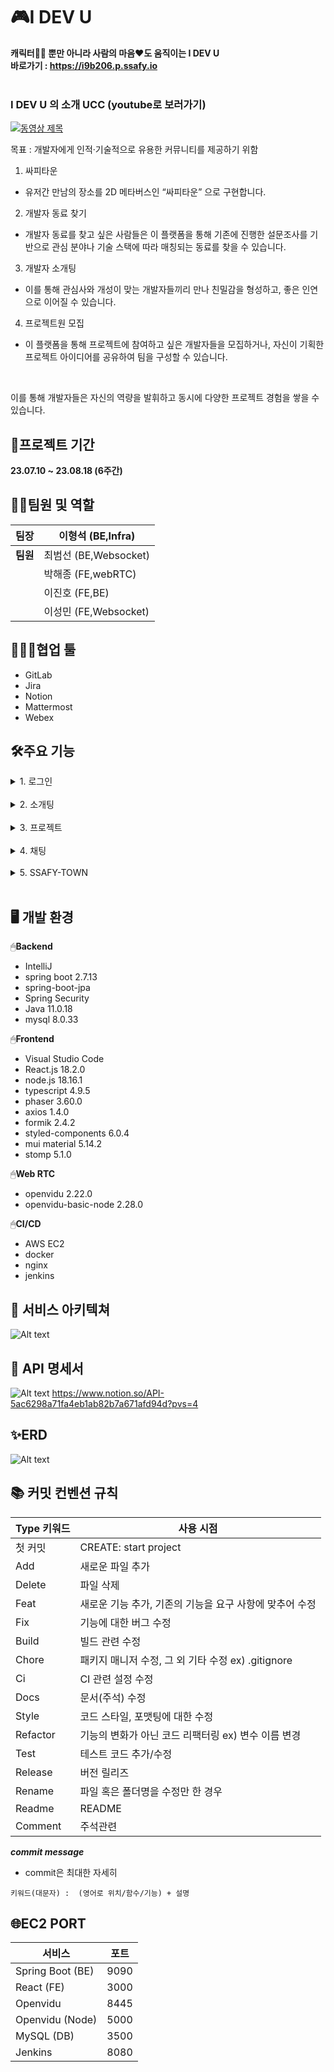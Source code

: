 # 🎮I DEV U
**캐릭터🧝‍♂️ 뿐만 아니라 사람의 마음❤️도 움직이는 I DEV U**<br>
**바로가기 : https://i9b206.p.ssafy.io**
<br><br>

### I DEV U 의 소개 UCC (youtube로 보러가기)
[![동영상 제목](https://img.youtube.com/vi/t0qLK7M8DDA/0.jpg)](https://www.youtube.com/watch?v=t0qLK7M8DDA)


목표 : 개발자에게 인적·기술적으로 유용한 커뮤니티를 제공하기 위함

1. 싸피타운

 - 유저간 만남의 장소를 2D 메타버스인 “싸피타운” 으로 구현합니다. 

2. 개발자 동료 찾기

 - 개발자 동료를 찾고 싶은 사람들은 이 플랫폼을 통해 기존에 진행한 설문조사를 기반으로 관심 분야나 기술 스택에 따라 매칭되는 동료를 찾을 수 있습니다. 

3. 개발자 소개팅

 - 이를 통해 관심사와 개성이 맞는 개발자들끼리 만나 친밀감을 형성하고, 좋은 인연으로 이어질 수 있습니다.

4. 프로젝트원 모집

 - 이 플랫폼을 통해 프로젝트에 참여하고 싶은 개발자들을 모집하거나, 자신이 기획한 프로젝트 아이디어를 공유하여 팀을 구성할 수 있습니다.

 <br>

이를 통해 개발자들은 자신의 역량을 발휘하고 동시에 다양한 프로젝트 경험을 쌓을 수 있습니다.

## 📅프로젝트 기간

**23.07.10 ~ 23.08.18 (6주간)**

## 🧝‍♂️팀원 및 역할

| **팀장** | 이형석 (BE,Infra)   |
|----------|---------------------|
| **팀원** | 최범선 (BE,Websocket) |
|          | 박해종 (FE,webRTC)  |
|          | 이진호 (FE,BE)     |
|          | 이성민 (FE,Websocket) |

## 👨‍👩‍👧협업 툴

- GitLab
- Jira
- Notion
- Mattermost
- Webex



## 🛠️주요 기능

<details>
<summary>1. 로그인</summary>

![Alt text](readme사진/image-3.png)
![Alt text](readme사진/image-21.png)
![Alt text](readme사진/image-22.png)
</details></br>

<details>
<summary>2. 소개팅</summary>

![Alt text](readme사진/image-4.png)
![Alt text](readme사진/image-7.png)
![Alt text](readme사진/image-6.png)
</details></br>

<details>
<summary>3. 프로젝트</summary>
![Alt text](readme사진/image-8.png)
![Alt text](readme사진/image-9.png)
![Alt text](readme사진/image-10.png)
![Alt text](readme사진/image-11.png)
</details></br>

<details>
<summary>4. 채팅</summary>
![Alt text](readme사진/image-12.png)
![Alt text](readme사진/image-13.png)
![Alt text](readme사진/image-14.png)
</details></br>

<details>
<summary>5. SSAFY-TOWN</summary>
![Alt text](readme사진/image-15.png)
![Alt text](readme사진/image-20.png)
![Alt text](readme사진/image-16.png)
![Alt text](readme사진/image-17.png)
![Alt text](readme사진/image-18.png)
![Alt text](readme사진/image-19.png)
</details></br>

## 🖥️ 개발 환경

🖱**Backend**

- IntelliJ
- spring boot 2.7.13
- spring-boot-jpa
- Spring Security
- Java 11.0.18
- mysql 8.0.33

🖱**Frontend**

- Visual Studio Code
- React.js 18.2.0
- node.js 18.16.1
- typescript 4.9.5
- phaser 3.60.0
- axios 1.4.0
- formik 2.4.2
- styled-components 6.0.4
- mui material 5.14.2
- stomp 5.1.0

🖱**Web RTC**

- openvidu 2.22.0
- openvidu-basic-node 2.28.0

🖱**CI/CD**

- AWS EC2
- docker
- nginx
- jenkins

## 🔧 서비스 아키텍쳐

![Alt text](readme사진/image-23.png)

## 📑 API 명세서

![Alt text](readme사진/image-2.png)
https://www.notion.so/API-5ac6298a71fa4eb1ab82b7a671afd94d?pvs=4

## ✨ERD

![Alt text](readme사진/image.png)

## 📚 커밋 컨벤션 규칙

| Type 키워드 | 사용 시점 |
| --- | --- |
| 첫 커밋 | CREATE: start project |
| Add | 새로운 파일 추가 |
| Delete | 파일 삭제 |
| Feat | 새로운 기능 추가, 기존의 기능을 요구 사항에 맞추어 수정 |
| Fix | 기능에 대한 버그 수정 |
| Build | 빌드 관련 수정 |
| Chore | 패키지 매니저 수정, 그 외 기타 수정 ex) .gitignore |
| Ci | CI 관련 설정 수정 |
| Docs | 문서(주석) 수정 |
| Style | 코드 스타일, 포맷팅에 대한 수정 |
| Refactor | 기능의 변화가 아닌 코드 리팩터링 ex) 변수 이름 변경 |
| Test | 테스트 코드 추가/수정 |
| Release | 버전 릴리즈 |
| Rename | 파일 혹은 폴더명을 수정만 한 경우 |
| Readme | README |
| Comment | 주석관련 |

 ***commit message***
  - commit은 최대한 자세히

`키워드(대문자) :  (영어로 위치/함수/기능) + 설명`

## 🌐EC2 PORT

| 서비스               | 포트  |
|---------------------|-------|
| Spring Boot (BE)    | 9090  |
| React (FE)          | 3000  |
| Openvidu             | 8445  |
| Openvidu (Node)     | 5000  |
| MySQL (DB)          | 3500  |
| Jenkins             | 8080  |


